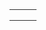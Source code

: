 <table>
    <tr>
        <td class="bTop" colspan="3">
        </td>
    </tr>
    <tr>
        <td class="bLeft">
        </td>
        <td class="middle">
        </td>
        <td class="bRight">
        </td>
    </tr>
    <tr>
        <td class="bBottom" colspan="3">
        </td>
    </tr>                                                    
</table>
